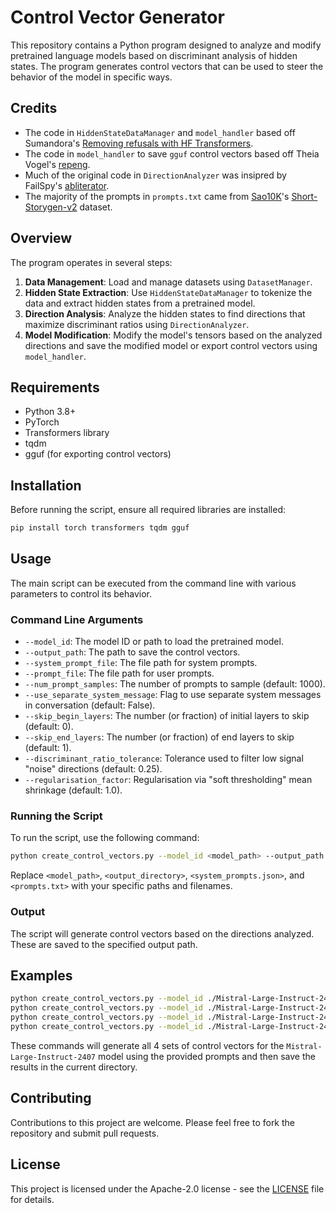 # Control Vector Generator

This repository contains a Python program designed to analyze and modify pretrained language models based on discriminant analysis of hidden states. The program generates control vectors that can be used to steer the behavior of the model in specific ways.

## Credits

- The code in `HiddenStateDataManager` and `model_handler` based off Sumandora's [Removing refusals with HF Transformers](https://github.com/Sumandora/remove-refusals-with-transformers).
- The code in `model_handler` to save `gguf` control vectors based off Theia Vogel's [repeng](https://github.com/vgel/repeng).
- Much of the original code in `DirectionAnalyzer` was insipred by FailSpy's [abliterator](https://github.com/FailSpy/abliterator).
- The majority of the prompts in `prompts.txt` came from [Sao10K](https://huggingface.co/Sao10K)'s [Short-Storygen-v2](https://huggingface.co/datasets/nothingiisreal/Short-Storygen-v2) dataset.

## Overview

The program operates in several steps:
1. **Data Management**: Load and manage datasets using `DatasetManager`.
2. **Hidden State Extraction**: Use `HiddenStateDataManager` to tokenize the data and extract hidden states from a pretrained model.
3. **Direction Analysis**: Analyze the hidden states to find directions that maximize discriminant ratios using `DirectionAnalyzer`.
4. **Model Modification**: Modify the model's tensors based on the analyzed directions and save the modified model or export control vectors using `model_handler`.

## Requirements

- Python 3.8+
- PyTorch
- Transformers library
- tqdm
- gguf (for exporting control vectors)

## Installation

Before running the script, ensure all required libraries are installed:

```bash
pip install torch transformers tqdm gguf
```

## Usage

The main script can be executed from the command line with various parameters to control its behavior.

### Command Line Arguments

- `--model_id`: The model ID or path to load the pretrained model.
- `--output_path`: The path to save the control vectors.
- `--system_prompt_file`: The file path for system prompts.
- `--prompt_file`: The file path for user prompts.
- `--num_prompt_samples`: The number of prompts to sample (default: 1000).
- `--use_separate_system_message`: Flag to use separate system messages in conversation (default: False).
- `--skip_begin_layers`: The number (or fraction) of initial layers to skip (default: 0).
- `--skip_end_layers`: The number (or fraction) of end layers to skip (default: 1).
- `--discriminant_ratio_tolerance`: Tolerance used to filter low signal "noise" directions (default: 0.25).
- `--regularisation_factor`: Regularisation via "soft thresholding" mean shrinkage (default: 1.0).

### Running the Script

To run the script, use the following command:

```bash
python create_control_vectors.py --model_id <model_path> --output_path <output_directory> --system_prompt_file <system_prompts.json> --prompt_file <prompts.txt>
```

Replace `<model_path>`, `<output_directory>`, `<system_prompts.json>`, and `<prompts.txt>` with your specific paths and filenames.

### Output

The script will generate control vectors based on the directions analyzed. These are saved to the specified output path.

## Examples

```bash
python create_control_vectors.py --model_id ./Mistral-Large-Instruct-2407 --output_path language_ --system_prompt_file data/system_messages_language.json --prompt_file data/prompts.txt
python create_control_vectors.py --model_id ./Mistral-Large-Instruct-2407 --output_path storytelling_ --system_prompt_file data/system_messages_storytelling.json --prompt_file data/prompts.txt
python create_control_vectors.py --model_id ./Mistral-Large-Instruct-2407 --output_path character_focus_ --system_prompt_file data/system_messages_character_focus.json --prompt_file data/prompts.txt
python create_control_vectors.py --model_id ./Mistral-Large-Instruct-2407 --output_path outlook_ --system_prompt_file data/system_messages_outlook.json --prompt_file data/prompts.txt
```

These commands will generate all 4 sets of control vectors for the `Mistral-Large-Instruct-2407` model using the provided prompts and then save the results in the current directory.

## Contributing

Contributions to this project are welcome. Please feel free to fork the repository and submit pull requests.

## License

This project is licensed under the Apache-2.0 license - see the [LICENSE](LICENSE) file for details.
